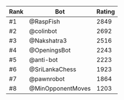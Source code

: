Rank|Bot|Rating
---|---|---
#1|@RaspFish|2849
#2|@colinbot|2692
#3|@Nakshatra3|2516
#4|@OpeningsBot|2243
#5|@anti-bot|2223
#6|@SriLankaChess|1923
#7|@pawnrobot|1864
#8|@MinOpponentMoves|1203
